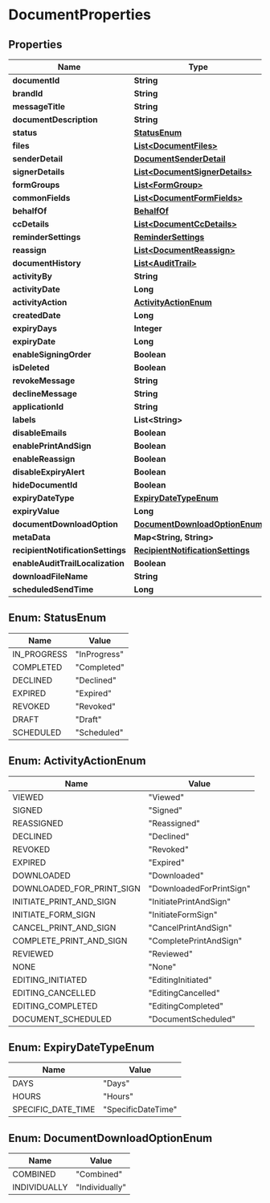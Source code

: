 

# DocumentProperties


## Properties

| Name | Type | Description | Notes |
|------------ | ------------- | ------------- | -------------|
|**documentId** | **String** |  |  [optional] |
|**brandId** | **String** |  |  [optional] |
|**messageTitle** | **String** |  |  [optional] |
|**documentDescription** | **String** |  |  [optional] |
|**status** | [**StatusEnum**](#StatusEnum) |  |  [optional] |
|**files** | [**List&lt;DocumentFiles&gt;**](DocumentFiles.md) |  |  [optional] |
|**senderDetail** | [**DocumentSenderDetail**](DocumentSenderDetail.md) |  |  [optional] |
|**signerDetails** | [**List&lt;DocumentSignerDetails&gt;**](DocumentSignerDetails.md) |  |  [optional] |
|**formGroups** | [**List&lt;FormGroup&gt;**](FormGroup.md) |  |  [optional] |
|**commonFields** | [**List&lt;DocumentFormFields&gt;**](DocumentFormFields.md) |  |  [optional] |
|**behalfOf** | [**BehalfOf**](BehalfOf.md) |  |  [optional] |
|**ccDetails** | [**List&lt;DocumentCcDetails&gt;**](DocumentCcDetails.md) |  |  [optional] |
|**reminderSettings** | [**ReminderSettings**](ReminderSettings.md) |  |  [optional] |
|**reassign** | [**List&lt;DocumentReassign&gt;**](DocumentReassign.md) |  |  [optional] |
|**documentHistory** | [**List&lt;AuditTrail&gt;**](AuditTrail.md) |  |  [optional] |
|**activityBy** | **String** |  |  [optional] |
|**activityDate** | **Long** |  |  [optional] |
|**activityAction** | [**ActivityActionEnum**](#ActivityActionEnum) |  |  [optional] |
|**createdDate** | **Long** |  |  [optional] |
|**expiryDays** | **Integer** |  |  [optional] |
|**expiryDate** | **Long** |  |  [optional] |
|**enableSigningOrder** | **Boolean** |  |  [optional] |
|**isDeleted** | **Boolean** |  |  [optional] |
|**revokeMessage** | **String** |  |  [optional] |
|**declineMessage** | **String** |  |  [optional] |
|**applicationId** | **String** |  |  [optional] |
|**labels** | **List&lt;String&gt;** |  |  [optional] |
|**disableEmails** | **Boolean** |  |  [optional] |
|**enablePrintAndSign** | **Boolean** |  |  [optional] |
|**enableReassign** | **Boolean** |  |  [optional] |
|**disableExpiryAlert** | **Boolean** |  |  [optional] |
|**hideDocumentId** | **Boolean** |  |  [optional] |
|**expiryDateType** | [**ExpiryDateTypeEnum**](#ExpiryDateTypeEnum) |  |  [optional] |
|**expiryValue** | **Long** |  |  [optional] |
|**documentDownloadOption** | [**DocumentDownloadOptionEnum**](#DocumentDownloadOptionEnum) |  |  [optional] |
|**metaData** | **Map&lt;String, String&gt;** |  |  [optional] |
|**recipientNotificationSettings** | [**RecipientNotificationSettings**](RecipientNotificationSettings.md) |  |  [optional] |
|**enableAuditTrailLocalization** | **Boolean** |  |  [optional] |
|**downloadFileName** | **String** |  |  [optional] |
|**scheduledSendTime** | **Long** |  |  [optional] |



## Enum: StatusEnum

| Name | Value |
|---- | -----|
| IN_PROGRESS | &quot;InProgress&quot; |
| COMPLETED | &quot;Completed&quot; |
| DECLINED | &quot;Declined&quot; |
| EXPIRED | &quot;Expired&quot; |
| REVOKED | &quot;Revoked&quot; |
| DRAFT | &quot;Draft&quot; |
| SCHEDULED | &quot;Scheduled&quot; |



## Enum: ActivityActionEnum

| Name | Value |
|---- | -----|
| VIEWED | &quot;Viewed&quot; |
| SIGNED | &quot;Signed&quot; |
| REASSIGNED | &quot;Reassigned&quot; |
| DECLINED | &quot;Declined&quot; |
| REVOKED | &quot;Revoked&quot; |
| EXPIRED | &quot;Expired&quot; |
| DOWNLOADED | &quot;Downloaded&quot; |
| DOWNLOADED_FOR_PRINT_SIGN | &quot;DownloadedForPrintSign&quot; |
| INITIATE_PRINT_AND_SIGN | &quot;InitiatePrintAndSign&quot; |
| INITIATE_FORM_SIGN | &quot;InitiateFormSign&quot; |
| CANCEL_PRINT_AND_SIGN | &quot;CancelPrintAndSign&quot; |
| COMPLETE_PRINT_AND_SIGN | &quot;CompletePrintAndSign&quot; |
| REVIEWED | &quot;Reviewed&quot; |
| NONE | &quot;None&quot; |
| EDITING_INITIATED | &quot;EditingInitiated&quot; |
| EDITING_CANCELLED | &quot;EditingCancelled&quot; |
| EDITING_COMPLETED | &quot;EditingCompleted&quot; |
| DOCUMENT_SCHEDULED | &quot;DocumentScheduled&quot; |



## Enum: ExpiryDateTypeEnum

| Name | Value |
|---- | -----|
| DAYS | &quot;Days&quot; |
| HOURS | &quot;Hours&quot; |
| SPECIFIC_DATE_TIME | &quot;SpecificDateTime&quot; |



## Enum: DocumentDownloadOptionEnum

| Name | Value |
|---- | -----|
| COMBINED | &quot;Combined&quot; |
| INDIVIDUALLY | &quot;Individually&quot; |



